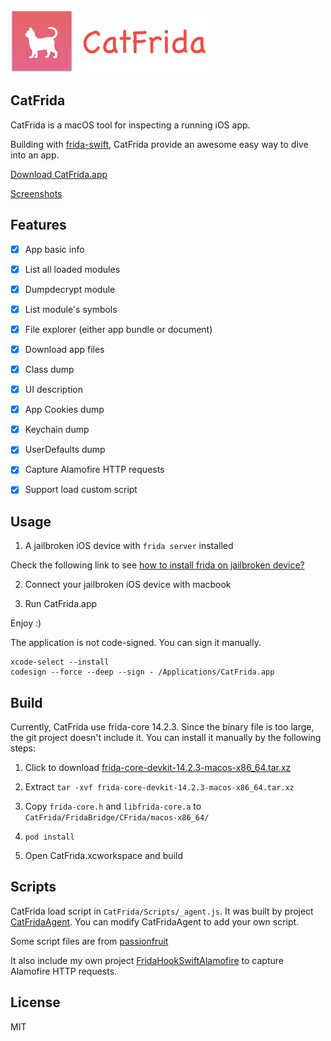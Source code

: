 

<img src="./Screenshots/banner.png" alt="CatFrida">


## CatFrida

CatFrida is a macOS tool for inspecting a running iOS app.

Building with [frida-swift](https://github.com/frida/frida-swift), CatFrida provide an awesome easy way to dive into an app.

[Download CatFrida.app](https://github.com/neil-wu/CatFrida/releases)

[Screenshots](./Screenshots/)


## Features

- [x] App basic info
- [x] List all loaded modules
- [x] Dumpdecrypt module
- [x] List module's symbols
- [x] File explorer (either app bundle or document)
- [x] Download app files
- [x] Class dump
- [x] UI description
- [x] App Cookies dump
- [x] Keychain dump
- [x] UserDefaults dump
- [x] Capture Alamofire HTTP requests
- [x] Support load custom script


## Usage

1. A jailbroken iOS device with `frida server` installed

Check the following link to see [how to install frida on jailbroken device?](https://frida.re/docs/ios/#with-jailbreak)

2. Connect your jailbroken iOS device with macbook

3. Run CatFrida.app

Enjoy :)

The application is not code-signed. You can sign it manually.
```
xcode-select --install
codesign --force --deep --sign - /Applications/CatFrida.app
```

## Build

Currently, CatFrida use frida-core 14.2.3. Since the binary file is too large, the git project doesn't include it. You can install it manually by the following steps:

1. Click to download [frida-core-devkit-14.2.3-macos-x86_64.tar.xz](https://github.com/frida/frida/releases/download/14.2.3/frida-core-devkit-14.2.3-macos-x86_64.tar.xz)

2. Extract `tar -xvf frida-core-devkit-14.2.3-macos-x86_64.tar.xz`

3. Copy `frida-core.h` and `libfrida-core.a` to `CatFrida/FridaBridge/CFrida/macos-x86_64/`

4. `pod install`

5. Open CatFrida.xcworkspace and build


## Scripts

CatFrida load script in `CatFrida/Scripts/_agent.js`. It was built by project [CatFridaAgent](https://github.com/neil-wu/CatFridaAgent). You can modify CatFridaAgent to add your own script.

Some script files are from [passionfruit](https://github.com/chaitin/passionfruit)

It also include my own project [FridaHookSwiftAlamofire](https://github.com/neil-wu/FridaHookSwiftAlamofire) to capture Alamofire HTTP requests.

## License

MIT






